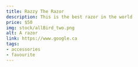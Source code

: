 ```yaml
---
title: Razzy The Razor
description: This is the best razor in the world
price: $50
img: stock/allBird_two.png
alt: A razor
link: https://www.google.ca
tags:
- accessories
- favourite
---
```

